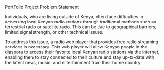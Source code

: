 PortFolio Project Problem Statement

Individuals, who are living outside of Kenya, often face difficulties in accessing local Kenyan radio stations through traditional methods such as terrestrial radio or satellite radio. This can be due to geographical barriers, limited signal strength, or other technical issues.

To address this issue, a radio web player that provides free radio streaming services is necessary. This web player will allow Kenyan people in the diaspora to access their favorite local Kenyan radio stations via the internet, enabling them to stay connected to their culture and stay up-to-date with the latest news, music, and entertainment from their home country. 
